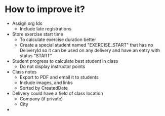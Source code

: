 # How to improve it?

-   Assign org Ids
    -   Include late registrations
-   Store exercise start time
    -   To calculate exercise duration better
    -   Create a special student named "EXERCISE_START" that has no DeliveryId so it can be used on any delivery and have an entry with status "START"
-   Student progress to calculate best student in class
    -   Do not display instructor points
-   Class notes
    -   Export to PDF and email it to students
    -   Include images, and links
    -   Sorted by CreatedDate
-   Delivery could have a field of class location
    -   Company (if private)
    -   City
-
